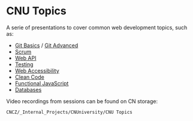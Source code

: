 # CNU Topics

A serie of presentations to cover common web development topics, such as:

- [Git Basics](./2022-05/CNU%20Topics%20-%20Git%20basics.pdf) / [Git Advanced](./2022-05/CNU%20Topics%20-%20Git%20advanced.pdf)
- [Scrum](./2022-05/CNU%20Topics%20-%20Scrum.pdf)
- [Web API](./2022-05/CNU%20Topics%20-%20Web%20API.pdf)
- [Testing](./2022-05/CNU%20Topics%20-%20Testing.pdf)
- [Web Accessibility](https://slides.com/luboshradecky/accessibility-intro/fullscreen)
- [Clean Code](https://cnu-clean-code-lukasduspiva.vercel.app/)
- [Functional JavaScript](./2022-05/CNU%20Topics%20-%20Functional%20JavaScript.pdf)
- [Databases](./2022-05/CNU%20Topics%20-%20Databases.pdf)

Video recordings from sessions can be found on CN storage:

```
CNCZ/_Internal_Projects/CNUniversity/CNU Topics
```
